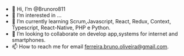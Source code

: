 - 👋 Hi, I’m @Brunoro811
- 👀 I’m interested in ...
- 🌱 I’m currently learning Scrum,Javascript, React, Redux, Context, Typescript, React-Native, PHP e Python.
- 💞️ I’m looking to collaborate on develop app,systems for internet and smartphones.
- 📫 How to reach me for email ferreira.bruno.oliveira@gmail.com.

<!---
Brunoro811/Brunoro811 is a ✨ special ✨ repository because its `README.md` (this file) appears on your GitHub profile.
You can click the Preview link to take a look at your changes.
--->
